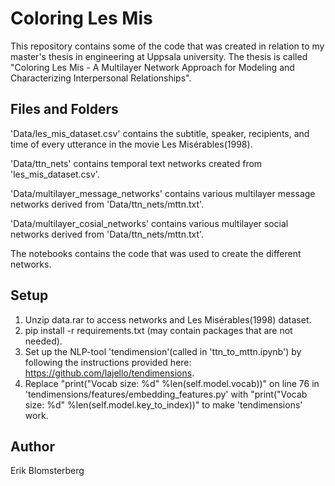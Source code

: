 # Coloring Les Mis
This repository contains some of the code that was created in relation to my master's thesis in engineering at Uppsala university. The thesis is called "Coloring Les Mis - A Multilayer Network Approach for Modeling and Characterizing Interpersonal Relationships".

## Files and Folders
'Data/les_mis_dataset.csv' contains the subtitle, speaker, recipients, and time of every utterance in the movie Les Misérables(1998).

'Data/ttn_nets' contains temporal text networks created from 'les_mis_dataset.csv'.

'Data/multilayer_message_networks' contains various multilayer message networks derived from 'Data/ttn_nets/mttn.txt'.

'Data/multilayer_cosial_networks' contains various multilayer social networks derived from 'Data/ttn_nets/mttn.txt'.

The notebooks contains the code that was used to create the different networks.

## Setup
1. Unzip data.rar to access networks and Les Misérables(1998) dataset. 
2. pip install -r requirements.txt (may contain packages that are not needed).
3. Set up the NLP-tool 'tendimension'(called in 'ttn_to_mttn.ipynb') by following the instructions provided here: https://github.com/lajello/tendimensions.
4. Replace "print("Vocab size: %d" %len(self.model.vocab))" on line 76 in 'tendimensions/features/embedding_features.py' with "print("Vocab size: %d" %len(self.model.key_to_index))" to make 'tendimensions' work. 

## Author
Erik Blomsterberg
